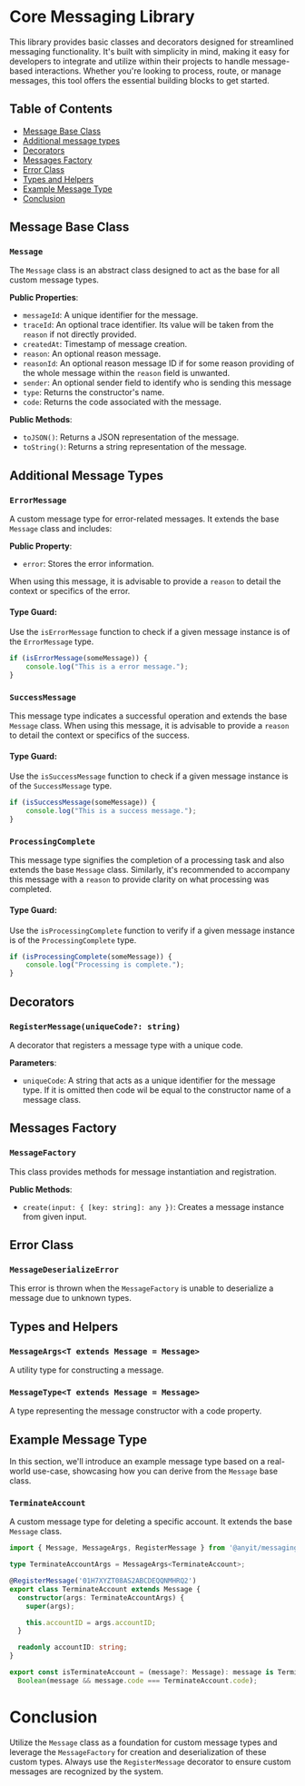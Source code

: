 # Core Messaging Library

This library provides basic classes and decorators designed for streamlined messaging functionality. It's built with 
simplicity in mind, making it easy for developers to integrate and utilize within their projects to handle message-based 
interactions. Whether you're looking to process, route, or manage messages, this tool offers the essential building 
blocks to get started.

## Table of Contents

- [Message Base Class](#message-base-class)
- [Additional message types](#additional-message-types)
- [Decorators](#decorators)
- [Messages Factory](#messages-factory)
- [Error Class](#error-class)
- [Types and Helpers](#types-and-helpers)
- [Example Message Type](#example-message-type)
- [Conclusion](#conclusion)

## Message Base Class

### `Message`

The `Message` class is an abstract class designed to act as the base for all custom message types.

**Public Properties**:
- `messageId`: A unique identifier for the message.
- `traceId`: An optional trace identifier. Its value will be taken from the `reason` if not directly provided.
- `createdAt`: Timestamp of message creation.
- `reason`: An optional reason message.
- `reasonId`: An optional reason message ID if for some reason providing of the whole message within the `reason` field
is unwanted.
- `sender`: An optional sender field to identify who is sending this message
- `type`: Returns the constructor's name.
- `code`: Returns the code associated with the message.

**Public Methods**:
- `toJSON()`: Returns a JSON representation of the message.
- `toString()`: Returns a string representation of the message.

## Additional Message Types

### `ErrorMessage`

A custom message type for error-related messages. It extends the base `Message` class and includes:

**Public Property**:
- `error`: Stores the error information.

When using this message, it is advisable to provide a `reason` to detail the context or specifics of the error.
#### Type Guard:

Use the `isErrorMessage` function to check if a given message instance is of the `ErrorMessage` type.

```typescript
if (isErrorMessage(someMessage)) {
    console.log("This is a error message.");
}
```

### `SuccessMessage`

This message type indicates a successful operation and extends the base `Message` class. When using this message, it is 
advisable to provide a `reason` to detail the context or specifics of the success.

#### Type Guard:

Use the `isSuccessMessage` function to check if a given message instance is of the `SuccessMessage` type.

```typescript
if (isSuccessMessage(someMessage)) {
    console.log("This is a success message.");
}
```

### `ProcessingComplete`

This message type signifies the completion of a processing task and also extends the base `Message` class. Similarly, 
it's recommended to accompany this message with a `reason` to provide clarity on what processing was completed.

#### Type Guard:

Use the `isProcessingComplete` function to verify if a given message instance is of the `ProcessingComplete` type.

```typescript
if (isProcessingComplete(someMessage)) {
    console.log("Processing is complete.");
}
```

## Decorators

### `RegisterMessage(uniqueCode?: string)`

A decorator that registers a message type with a unique code.

**Parameters**:
- `uniqueCode`: A string that acts as a unique identifier for the message type. If it is omitted then code wil be equal 
to the constructor name of a message class.

## Messages Factory

### `MessageFactory`

This class provides methods for message instantiation and registration.

**Public Methods**:
- `create(input: { [key: string]: any })`: Creates a message instance from given input.

## Error Class

### `MessageDeserializeError`

This error is thrown when the `MessageFactory` is unable to deserialize a message due to unknown types.

## Types and Helpers

### `MessageArgs<T extends Message = Message>`

A utility type for constructing a message.

### `MessageType<T extends Message = Message>`

A type representing the message constructor with a code property.

## Example Message Type

In this section, we'll introduce an example message type based on a real-world use-case, showcasing how you can derive 
from the `Message` base class.

### `TerminateAccount`

A custom message type for deleting a specific account. It extends the base `Message` class.

```typescript
import { Message, MessageArgs, RegisterMessage } from '@anyit/messaging';

type TerminateAccountArgs = MessageArgs<TerminateAccount>;

@RegisterMessage('01H7XYZT08AS2ABCDEQQNMHRQ2')
export class TerminateAccount extends Message {
  constructor(args: TerminateAccountArgs) {
    super(args);

    this.accountID = args.accountID;
  }

  readonly accountID: string;
}

export const isTerminateAccount = (message?: Message): message is TerminateAccount =>
  Boolean(message && message.code === TerminateAccount.code);
```

# Conclusion

Utilize the `Message` class as a foundation for custom message types and leverage the `MessageFactory` for creation and 
deserialization of these custom types. Always use the `RegisterMessage` decorator to ensure custom messages are 
recognized by the system.